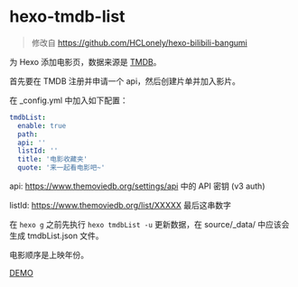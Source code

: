 # hexo-tmdb-list

> 修改自 https://github.com/HCLonely/hexo-bilibili-bangumi

为 Hexo 添加电影页，数据来源是 [TMDB](https://www.themoviedb.org/)。

首先要在 TMDB 注册并申请一个 api，然后创建片单并加入影片。

在 _config.yml 中加入如下配置：

```yaml
tmdbList:
  enable: true
  path:
  api: ''
  listId: ''
  title: '电影收藏夹'
  quote: '来一起看电影吧~'
```

api: https://www.themoviedb.org/settings/api 中的 API 密钥 (v3 auth)

listId: https://www.themoviedb.org/list/XXXXX 最后这串数字

在 `hexo g` 之前先执行 `hexo tmdbList -u` 更新数据，在 source/_data/ 中应该会生成 tmdbList.json 文件。

电影顺序是上映年份。

[DEMO](https://wu-haitao.github.io/tmdbList/)
